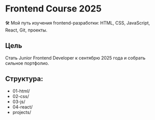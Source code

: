 # Frontend Course 2025

🛠️ Мой путь изучения frontend-разработки: HTML, CSS, JavaScript, React, Git, проекты.

## Цель
Стать Junior Frontend Developer к сентябрю 2025 года и собрать сильное портфолио.

## Структура:
- 01-html/
- 02-css/
- 03-js/
- 04-react/
- projects/

